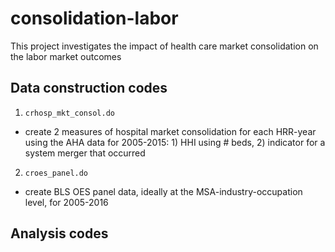 # consolidation-labor

This project investigates the impact of health care market consolidation on the labor market outcomes

## Data construction codes
1. `crhosp_mkt_consol.do`
  - create 2 measures of hospital market consolidation for each HRR-year using the AHA data for 2005-2015: 1) HHI using # beds, 2) indicator for a system merger that occurred
2. `croes_panel.do`
  - create BLS OES panel data, ideally at the MSA-industry-occupation level, for 2005-2016

## Analysis codes
